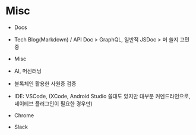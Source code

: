 # Misc

* Docs
- Tech Blog(Markdown) / API Doc > GraphQL, 일반적 JSDoc > 머 쓸지 고민중

* Misc
- AI, 머신러닝
- 블록체인 활용한 사원증 검증

- IDE: VSCode, (XCode, Android Studio 쓸대도 있지만 대부분 커멘드라인으로, 네이티브 플러그인이 필요한 경우만)
- Chrome
- Slack
